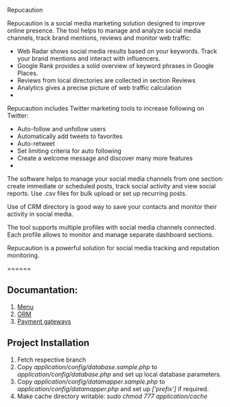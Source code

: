Repucaution

Repucaution is a social media marketing solution designed to improve online presence. The tool helps to manage and analyze social media channels, track brand mentions, reviews and monitor web traffic:

-	Web Radar shows social media results based on your keywords. Track your brand mentions and interact with influencers. 
-	Google Rank provides a solid overview of keyword phrases in Google Places. 
-	Reviews from local directories are collected in section Reviews
-	Analytics gives a precise picture of web traffic calculation
-	
Repucaution includes Twitter marketing tools to increase following on Twitter: 

-	Auto-follow and unfollow users
-	Automatically add tweets to favorites
-	Auto-retweet
-	Set limiting criteria for auto following
-	Create a welcome message and discover many more features
-	
The software helps to manage your social media channels from one section: create immediate or scheduled posts, track social activity and view social reports. Use .csv files for bulk upload or set up recurring posts. 

Use of CRM directory is good way to save your contacts and monitor their activity in social media. 

The tool supports multiple profiles with social media channels connected. Each profile allows to monitor and manage separate dashboard sections. 

Repucaution is a powerful solution for social media tracking and reputation monitoring. 

======

## Documantation:
1. [Menu](doc/menu/menu.md)
2. [ORM](doc/orm/datamapper.md)
3. [Payment gateways](doc/payment/gateways.md)

## Project Installation
1. Fetch respective branch
2. Copy *application/config/database.sample.php* to *application/config/database.php* and set up local database parameters.
3. Copy *application/config/datamapper.sample.php* to *application/config/datamapper.php* and set up *['prefix']* if required.
4. Make cache directory writable: *sudo chmod 777 application/cache*
